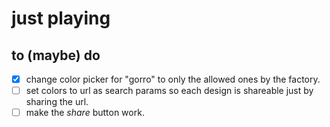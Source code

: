 # just playing

## to (maybe) do

- [x] change color picker for "gorro" to only the allowed ones by the factory.
- [ ] set colors to url as search params so each design is shareable just by sharing the url.
- [ ] make the *share* button work.
